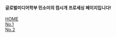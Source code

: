 

  <h4>글로벌미디어학부 민소미의 컴시개 프로세싱 페이지입니다!</h4>
   <div class="mitem" id="m1"> <a href="https://someii.github.io/Somi-s-Processing/" > HOME </a> </div>
   <div class="mitem" id="m3"> <a href="http://127.0.0.1:8549/"> No.1 </a></div>
   <div class="mitem" id="m4">  <a href="" > No.2 </a></div>

